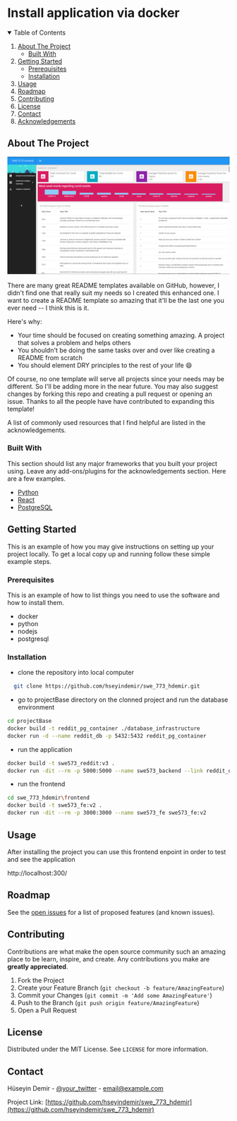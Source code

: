 # Install application via docker




<!-- TABLE OF CONTENTS -->
<details open="open">
  <summary>Table of Contents</summary>
  <ol>
    <li>
      <a href="#about-the-project">About The Project</a>
      <ul>
        <li><a href="#built-with">Built With</a></li>
      </ul>
    </li>
    <li>
      <a href="#getting-started">Getting Started</a>
      <ul>
        <li><a href="#prerequisites">Prerequisites</a></li>
        <li><a href="#installation">Installation</a></li>
      </ul>
    </li>
    <li><a href="#usage">Usage</a></li>
    <li><a href="#roadmap">Roadmap</a></li>
    <li><a href="#contributing">Contributing</a></li>
    <li><a href="#license">License</a></li>
    <li><a href="#contact">Contact</a></li>
    <li><a href="#acknowledgements">Acknowledgements</a></li>
  </ol>
</details>



<!-- ABOUT THE PROJECT -->
## About The Project
![Login Page](https://github.com/hseyindemir/swe_773_hdemir/blob/main/documents/project-1.png)

There are many great README templates available on GitHub, however, I didn't find one that really suit my needs so I created this enhanced one. I want to create a README template so amazing that it'll be the last one you ever need -- I think this is it.

Here's why:
* Your time should be focused on creating something amazing. A project that solves a problem and helps others
* You shouldn't be doing the same tasks over and over like creating a README from scratch
* You should element DRY principles to the rest of your life :smile:

Of course, no one template will serve all projects since your needs may be different. So I'll be adding more in the near future. You may also suggest changes by forking this repo and creating a pull request or opening an issue. Thanks to all the people have have contributed to expanding this template!

A list of commonly used resources that I find helpful are listed in the acknowledgements.

### Built With

This section should list any major frameworks that you built your project using. Leave any add-ons/plugins for the acknowledgements section. Here are a few examples.
* [Python](https://getbootstrap.com)
* [React](https://jquery.com)
* [PostgreSQL](https://laravel.com)



<!-- GETTING STARTED -->
## Getting Started

This is an example of how you may give instructions on setting up your project locally.
To get a local copy up and running follow these simple example steps.

### Prerequisites

This is an example of how to list things you need to use the software and how to install them.
* docker
* python
* nodejs
* postgresql

### Installation
* clone the repository into local computer
```sh
  git clone https://github.com/hseyindemir/swe_773_hdemir.git
```
* go to projectBase directory on the clonned project and run the database environment
```sh
cd projectBase
docker build -t reddit_pg_container ./database_infrastructure
docker run -d --name reddit_db -p 5432:5432 reddit_pg_container
```
* run the application
```sh
docker build -t swe573_reddit:v3 .
docker run -dit --rm -p 5000:5000 --name swe573_backend --link reddit_db swe573_reddit:v3
```
* run the frontend
  
```sh
cd swe_773_hdemir\frontend
docker build -t swe573_fe:v2 .
docker run -dit --rm -p 3000:3000 --name swe573_fe swe573_fe:v2
```

<!-- USAGE EXAMPLES -->
## Usage

After installing the project you can use this frontend enpoint in order to test and see the application

http://localhost:300/



<!-- ROADMAP -->
## Roadmap

See the [open issues](https://github.com/hseyindemir/swe_773_hdemir/issues) for a list of proposed features (and known issues).



<!-- CONTRIBUTING -->
## Contributing

Contributions are what make the open source community such an amazing place to be learn, inspire, and create. Any contributions you make are **greatly appreciated**.

1. Fork the Project
2. Create your Feature Branch (`git checkout -b feature/AmazingFeature`)
3. Commit your Changes (`git commit -m 'Add some AmazingFeature'`)
4. Push to the Branch (`git push origin feature/AmazingFeature`)
5. Open a Pull Request



<!-- LICENSE -->
## License

Distributed under the MIT License. See `LICENSE` for more information.



<!-- CONTACT -->
## Contact

Hüseyin Demir - [@your_twitter](https://twitter.com/your_username) - email@example.com

Project Link: [https://github.com/hseyindemir/swe_773_hdemir](https://github.com/hseyindemir/swe_773_hdemir)
